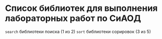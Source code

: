 # Список библиотек для выполнения лабораторных работ по CиАОД
`search` библиотеки поиска (1 из 2)
`sort` библиотеки сорировок (3 из 5)

